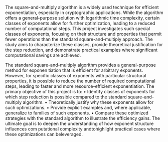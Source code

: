  The square-and-multiply algorithm is a widely used technique for efficient exponentiation,
 especially in cryptographic applications. While the algorithm offers a general-purpose solution
 with logarithmic time complexity, certain classes of exponents allow for further optimization,
 leading to a reduced number of computational steps. This project investigates such special
 classes of exponents, focusing on their structure and properties that permit fewer operations
 than the standard square-and-multiply approach. The study aims to characterize these classes,
 provide theoretical justification for the step reduction, and demonstrate practical examples
 where significant computational savings are achieved.

 The standard square-and-multiply algorithm provides a general-purpose method for exponen
tiation that is efficient for arbitrary exponents. However, for specific classes of exponents with
 particular structural properties, it is possible to reduce the number of required computational
 steps, leading to faster and more resource-efficient exponentiation.
 The primary objective of this project is to:
 • Identify classes of exponents for which step reduction is possible compared to the standard
 square-and-multiply algorithm.
 • Theoretically justify why these exponents allow for such optimizations.
 • Provide explicit examples and, where applicable, generalize to families of such exponents.
 • Compare these optimized strategies with the standard algorithm to illustrate the efficiency
 gains.
 The ultimate goal is to deepen the understanding of how exponent structure influences com
putational complexity andtohighlight practical cases where these optimizations can beleveraged.
